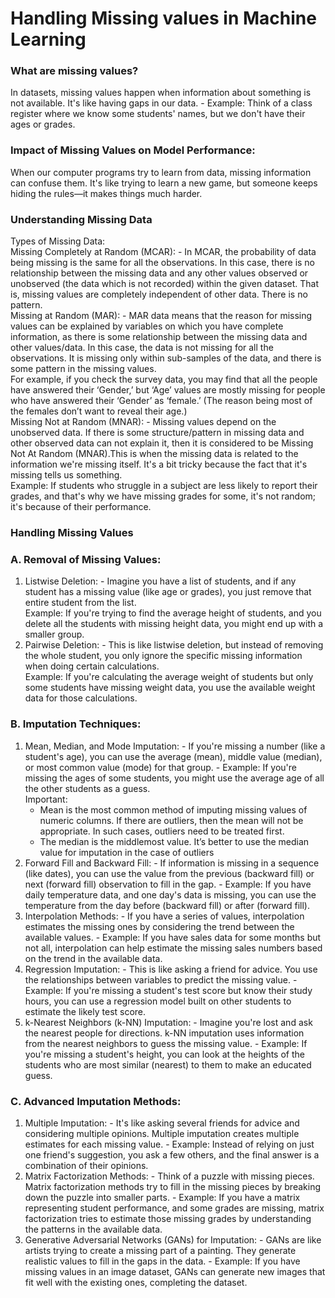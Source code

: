 # Handling Missing values in Machine Learning
### What are missing values?
 In datasets, missing values happen when information about something is not available. It's like having gaps in our data. - Example: Think of a class register where we know some students' names, but we don't have their ages or grades.

 ### Impact of Missing Values on Model Performance:
 When our computer programs try to learn from data, missing information can confuse them. It's like trying to learn a new game, but someone keeps hiding the rules—it makes things much harder.

### Understanding Missing Data
Types of Missing Data:
<br/>
Missing Completely at Random (MCAR): - 
 In MCAR, the probability of data being missing is the same for all the observations. In this case, there is no relationship between the missing data and any other values observed or unobserved (the data which is not recorded) within the given dataset. That is, missing values are completely independent of other data. There is no pattern.
 <br/>
Missing at Random (MAR): - MAR data means that the reason for missing values can be explained by variables on which you have complete information, as there is some relationship between the missing data and other values/data. In this case, the data is not missing for all the observations. It is missing only within sub-samples of the data, and there is some pattern in the missing values.
<br/>
For example, if you check the survey data, you may find that all the people have answered their ‘Gender,’ but ‘Age’ values are mostly missing for people who have answered their ‘Gender’ as ‘female.’ (The reason being most of the females don’t want to reveal their age.)
<br/>
Missing Not at Random (MNAR): - 
Missing values depend on the unobserved data. If there is some structure/pattern in missing data and other observed data can not explain it, then it is considered to be Missing Not At Random (MNAR).This is when the missing data is related to the information we're missing itself. It's a bit tricky because the fact that it's missing tells us something. 
<br/>
 Example: If students who struggle in a subject are less likely to report their grades, and that's why we have missing grades for some, it's not random; it's because of their performance.
<br/>

### Handling Missing Values
### A. Removal of Missing Values:
<ol>
<li>Listwise Deletion: - Imagine you have a list of students, and if any student has a missing value (like age or grades), you just remove that entire student from the list. 
<br/>
 Example: If you're trying to find the average height of students, and you delete all the students with missing height data, you might end up with a smaller group.
</li>

<li>Pairwise Deletion: - This is like listwise deletion, but instead of removing the whole student, you only ignore the specific missing information when doing certain calculations. 
<br/>
Example: If you're calculating the average weight of students but only some students have missing weight data, you use the available weight data for those calculations.
</li>
</ol>

### B. Imputation Techniques:
<ol>

<li>
Mean, Median, and Mode Imputation: - If you're missing a number (like a student's age), you can use the average (mean), middle value (median), or most common value (mode) for that group. - Example: If you're missing the ages of some students, you might use the average age of all the other students as a guess.
<br/>
Important:
<ul>
<li>
Mean is the most common method of imputing missing values of numeric columns. If there are outliers, then the mean will not be appropriate. In such cases, outliers need to be treated first. 
</li>
<li>
The median is the middlemost value. It’s better to use the median value for imputation in the case of outliers
</li>
</ul>
</li>
<li>
Forward Fill and Backward Fill: - If information is missing in a sequence (like dates), you can use the value from the previous (backward fill) or next (forward fill) observation to fill in the gap. - Example: If you have daily temperature data, and one day's data is missing, you can use the temperature from the day before (backward fill) or after (forward fill).
</li>
<li>
Interpolation Methods: - If you have a series of values, interpolation estimates the missing ones by considering the trend between the available values. - Example: If you have sales data for some months but not all, interpolation can help estimate the missing sales numbers based on the trend in the available data.
</li>
<li>
Regression Imputation: - This is like asking a friend for advice. You use the relationships between variables to predict the missing value. - Example: If you're missing a student's test score but know their study hours, you can use a regression model built on other students to estimate the likely test score.
</li>
<li>
k-Nearest Neighbors (k-NN) Imputation: - Imagine you're lost and ask the nearest people for directions. k-NN imputation uses information from the nearest neighbors to guess the missing value. - Example: If you're missing a student's height, you can look at the heights of the students who are most similar (nearest) to them to make an educated guess.
</li>
</ol>

### C. Advanced Imputation Methods:
<ol>
<li>
Multiple Imputation: - It's like asking several friends for advice and considering multiple opinions. Multiple imputation creates multiple estimates for each missing value. - Example: Instead of relying on just one friend's suggestion, you ask a few others, and the final answer is a combination of their opinions.
</li>
<li>
Matrix Factorization Methods: - Think of a puzzle with missing pieces. Matrix factorization methods try to fill in the missing pieces by breaking down the puzzle into smaller parts. - Example: If you have a matrix representing student performance, and some grades are missing, matrix factorization tries to estimate those missing grades by understanding the patterns in the available data.
</li>
<li>
Generative Adversarial Networks (GANs) for Imputation: - GANs are like artists trying to create a missing part of a painting. They generate realistic values to fill in the gaps in the data. - Example: If you have missing values in an image dataset, GANs can generate new images that fit well with the existing ones, completing the dataset.
</li>
<ol>